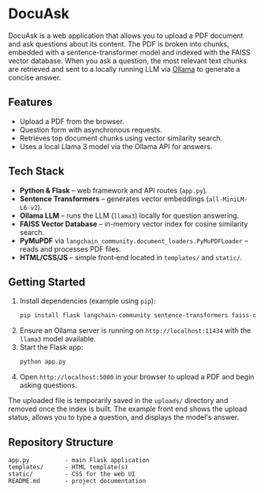 # DocuAsk

DocuAsk is a web application that allows you to upload a PDF document and ask questions about its content. The PDF is broken into chunks, embedded with a sentence-transformer model and indexed with the FAISS vector database. When you ask a question, the most relevant text chunks are retrieved and sent to a locally running LLM via [Ollama](https://github.com/ollama/ollama) to generate a concise answer.

## Features

- Upload a PDF from the browser.
- Question form with asynchronous requests.
- Retrieves top document chunks using vector similarity search.
- Uses a local Llama 3 model via the Ollama API for answers.

## Tech Stack

- **Python & Flask** – web framework and API routes (`app.py`).
- **Sentence Transformers** – generates vector embeddings (`all-MiniLM-L6-v2`).
- **Ollama LLM** – runs the LLM (`llama3`) locally for question answering.
- **FAISS Vector Database** – in-memory vector index for cosine similarity search.
- **PyMuPDF** via `langchain_community.document_loaders.PyMuPDFLoader` – reads and processes PDF files.
- **HTML/CSS/JS** – simple front‑end located in `templates/` and `static/`.

## Getting Started

1. Install dependencies (example using `pip`):
   ```bash
   pip install flask langchain-community sentence-transformers faiss-cpu numpy requests PyMuPDF
   ```
2. Ensure an Ollama server is running on `http://localhost:11434` with the `llama3` model available.
3. Start the Flask app:
   ```bash
   python app.py
   ```
4. Open `http://localhost:5000` in your browser to upload a PDF and begin asking questions.

The uploaded file is temporarily saved in the `uploads/` directory and removed once the index is built. The example front end shows the upload status, allows you to type a question, and displays the model's answer.

## Repository Structure

```
app.py          - main Flask application
templates/      - HTML template(s)
static/         - CSS for the web UI
README.md       - project documentation
```
